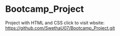 # Bootcamp_Project
Project with HTML and CSS
click to visit wbsite: https://github.com/SwethaU07/Bootcamp_Project.git
